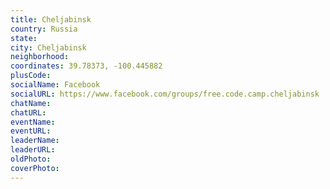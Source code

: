 ```yaml
---
title: Cheljabinsk
country: Russia
state: 
city: Cheljabinsk
neighborhood: 
coordinates: 39.78373, -100.445882
plusCode:
socialName: Facebook
socialURL: https://www.facebook.com/groups/free.code.camp.cheljabinsk
chatName:
chatURL:
eventName:
eventURL:
leaderName:
leaderURL:
oldPhoto: 
coverPhoto:
---
```

